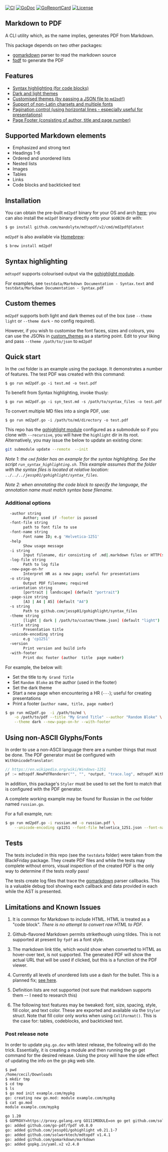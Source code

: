 
[![CI][badge-build]][build]
[![GoDoc][go-docs-badge]][go-docs]
[![GoReportCard][go-report-card-badge]][go-report-card]
[![License][badge-license]][license]

## Markdown to PDF

A CLI utility which, as the name implies, generates PDF from Markdown.

This package depends on two other packages:
- [gomarkdown](https://github.com/gomarkdown/markdown) parser to read the markdown source
- [fpdf](https://github.com/go-pdf/fpdf) to generate the PDF

## Features

- [Syntax highlighting (for code blocks)](#syntax-highlighting)
- [Dark and light themes](#custom-themes)
- [Customised themes (by passing a JSON file to `md2pdf`)](#custom-themes)
- [Support of non-Latin charsets and multiple fonts](#using-non-ascii-glyphsfonts)
- [Pagination control (using horizontal lines - especially useful for presentations)](#additional-options)
- [Page Footer (consisting of author, title and page number)](#additional-options)

## Supported Markdown elements

- Emphasized and strong text 
- Headings 1-6
- Ordered and unordered lists
- Nested lists
- Images
- Tables
- Links
- Code blocks and backticked text

## Installation 

You can obtain the pre-built `md2pdf` binary for your OS and arch
[here](https://github.com/solworktech/mdtopdf/releases); 
you can also install the `md2pdf` binary directly onto your `$GOBIN` dir with:

```sh
$ go install github.com/mandolyte/mdtopdf/v2/cmd/md2pdf@latest
```

`md2pdf` is also available via [Homebrew](https://formulae.brew.sh/formula/md2pdf):

```sh
$ brew install md2pdf
```

## Syntax highlighting

`mdtopdf` supports colourised output via the [gohighlight module](https://github.com/jessp01/gohighlight).

For examples, see `testdata/Markdown Documentation - Syntax.text` and `testdata/Markdown Documentation - Syntax.pdf`

## Custom themes

`md2pdf` supports both light and dark themes out of the box (use `--theme light` or `--theme dark` - no config required). 

However, if you wish to customise the font faces, sizes and colours, you can use the JSONs in
[custom_themes](./custom_themes) as a starting point. Edit to your liking and pass `--theme /path/to/json` to `md2pdf`

## Quick start

In the `cmd` folder is an example using the package. It demonstrates
a number of features. The test PDF was created with this command:
```
$ go run md2pdf.go -i test.md -o test.pdf
```

To benefit from Syntax highlighting, invoke thusly:

```
$ go run md2pdf.go -i syn_test.md -s /path/to/syntax_files -o test.pdf
```

To convert multiple MD files into a single PDF, use:
```
$ go run md2pdf.go -i /path/to/md/directory -o test.pdf
```

This repo has the [gohighlight module](https://github.com/jessp01/gohighlight) configured as a submodule so if you clone
with `--recursive`, you will have the `highlight` dir in its root. Alternatively, you may issue the below to update an
existing clone:

```sh
git submodule update --remote  --init
```

*Note 1: the `cmd` folder has an example for the syntax highlighting. 
See the script `run_syntax_highlighting.sh`. This example assumes that
the folder with the syntax files is located at relative location:
`../../../jessp01/gohighlight/syntax_files`.*

*Note 2: when annotating the code block to specify the language, the
annotation name must match syntax base filename.*

### Additional options

```sh
  -author string
    	Author; used if -footer is passed
  -font-file string
    	path to font file to use
  -font-name string
    	Font name ID; e.g 'Helvetica-1251'
  -help
    	Show usage message
  -i string
    	Input filename, dir consisting of .md|.markdown files or HTTP(s) URL; default is os.Stdin
  -log-file string
    	Path to log file
  -new-page-on-hr
    	Interpret HR as a new page; useful for presentations
  -o string
    	Output PDF filename; required
  -orientation string
    	[portrait | landscape] (default "portrait")
  -page-size string
    	[A3 | A4 | A5] (default "A4")
  -s string
    	Path to github.com/jessp01/gohighlight/syntax_files
  -theme string
    	[light | dark | /path/to/custom/theme.json] (default "light")
  -title string
    	Presentation title
  -unicode-encoding string
    	e.g 'cp1251'
  -version
    	Print version and build info
  -with-footer
    	Print doc footer (author  title  page number)
```

For example, the below will:

- Set the title to `My Grand Title`
- Set `Random Bloke` as the author (used in the footer)
- Set the dark theme
- Start a new page when encountering a HR (`---`); useful for creating presentations
- Print a footer (`author name, title, page number`)

```sh
$ go run md2pdf.go  -i /path/to/md \
    -o /path/to/pdf --title "My Grand Title" --author "Random Bloke" \
    --theme dark --new-page-on-hr --with-footer
```

## Using non-ASCII Glyphs/Fonts

In order to use a non-ASCII language there are a number things that must be done. The PDF generator must be configured with `WithUnicodeTranslator`:

```go
// https://en.wikipedia.org/wiki/Windows-1251
pf := mdtopdf.NewPdfRenderer("", "", *output, "trace.log", mdtopdf.WithUnicodeTranslator("cp1251")) 
```

In addition, this package's `Styler` must be used to set the font to match that is configured with the PDF generator.

A complete working example may be found for Russian in the `cmd` folder named
`russian.go`.

For a full example, run:

```sh
$ go run md2pdf.go -i russian.md -o russian.pdf \
    --unicode-encoding cp1251 --font-file helvetica_1251.json --font-name Helvetica_1251
```

## Tests

The tests included in this repo (see the `testdata` folder) were taken from the BlackFriday package.
They create PDF files and while the tests may complete
without errors, visual inspection of the created PDF is the
only way to determine if the tests *really* pass!

The tests create log files that trace the [gomarkdown](https://github.com/gomarkdown/markdown) parser
callbacks. This is a valuable debug tool showing each callback 
and data provided in each while the AST is presented.

## Limitations and Known Issues

1. It is common for Markdown to include HTML. HTML is treated as a "code block". *There is no attempt to convert raw HTML to PDF.*

2. Github-flavored Markdown permits strikethough using tildes. This is not supported at present by `fpdf` as a font style.

3. The markdown link title, which would show when converted to HTML as hover-over text, is not supported. The generated PDF will show the actual URL that will be used if clicked, but this is a function of the PDF viewer.

4. Currently all levels of unordered lists use a dash for the bullet. 
This is a planned fix; [see here](https://github.com/solworktech/mdtopdf/issues/1).

5. Definition lists are not supported (not sure that markdown supports them -- I need to research this)

6. The following text features may be tweaked: font, size, spacing, style, fill color, and text color. These are exported and available via the `Styler` struct. Note that fill color only works when using `CellFormat()`. This is the case for: tables, codeblocks, and backticked text.


### Post release note 

In order to update `pkg.go.dev` with latest release, the following will do the trick. 
Essentially, it is creating a module and then running the go get command for the
desired release.
Using the proxy will have the side effect of updating the info on the go pkg web site.

```sh
$ pwd
/home/cecil/Downloads
$ mkdir tmp
$ cd tmp
$ ls
$ go mod init example.com/mypkg
go: creating new go.mod: module example.com/mypkg
$ cat go.mod 
module example.com/mypkg

go 1.20
$ GOPROXY=https://proxy.golang.org GO111MODULE=on go get github.com/solworktech/mdtopdf@v1.4.1
go: added github.com/go-pdf/fpdf v0.8.0
go: added github.com/jessp01/gohighlight v0.21.1-7
go: added github.com/solworktech/mdtopdf v1.4.1
go: added github.com/gomarkdown/markdown 
go: added gopkg.in/yaml.v2 v2.4.0
```

[license]: ./LICENSE
[badge-license]: https://img.shields.io/github/license/solworktech/mdtopdf.svg
[go-docs-badge]: https://godoc.org/github.com/mandolyte/mdtopdf?status.svg
[go-docs]: https://godoc.org/github.com/mandolyte/mdtopdf/v2
[badge-build]: https://github.com/solworktech/mdtopdf/actions/workflows/go.yml/badge.svg
[build]: https://github.com/solworktech/mdtopdf/actions/workflows/go.yml
[go-report-card-badge]: https://goreportcard.com/badge/github.com/mandolyte/mdtopdf/v2
[go-report-card]: https://goreportcard.com/report/github.com/mandolyte/mdtopdf/v2
